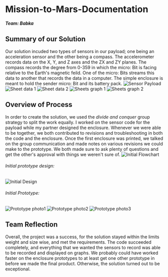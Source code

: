 # Mission-to-Mars-Documentation
**_Team: Babka_**
## Summary of our Solution
Our solution incuded two types of sensors in our payload; one being an acceleration sensor and the other being a compass. The accelerometer records data on the X, Y, and Z axes and the ZX and ZY planes. The compass records the degree from 0-359 in which the micro: Bit is facing relative to the Earth's magnetic feild. One of the micro: Bits streams this data to another that records the data in a computer. The simple enclosure is meant to hold the sender micro: Bit and its battery pack.
![Sensor Payload](finalexample.jpg)
![Sheet data 1](Sheetdata.jpg)
![Sheet data 2](Sheetdata2.jpg)
![Sheets graph 1](Graphdata.jpg)
![Sheets graph 2](Graphdata2.jpg)
## Overview of Process
In order to create the solution, we used the *divide and conquer* group strategy to split the work equally. I worked on the sensor code for the payload while my partner designed the enclosure. Whenever we were able to be together, we both contributed to revisions and troubleshooting in both the code and the enclosure. Once the first enclosure was printed, we talked on the group communication and made notes on various revisions we could make to the prototype. We both made sure to ask plenty of questions and get the other's approval with things we weren't sure of.
![Initial Flowchart](Flowchart.jpg)
###### Initial prototype design:
![Initial Design](Initialpt.jpg)
###### Initial Prototype:
![Prototype photo1](Prototypepic1.jpg)
![Prototype photo2](Prototypepic2.jpg)
![Prototype photo3](Prototypepic3.jpg)
## Team Reflection
Overall, the project was a success, for the solution stayed within the limits weight and size wise, and met the requirements. The code succeeded completely, and everything that we wanted the sensors to record was able to be recorded and displayed on graphs. We probably could have worked faster on the enclosure prototypes to at least get one other prototype in before we made the final product. Otherwise, the solution turned out to be exceptional.
